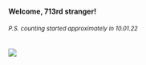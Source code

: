 #### Welcome, 713rd stranger!

###### <sup>P.S. counting started approximately in 10.01.22</sup>

<img src="https://kraftwerk28.pp.ua/vcnt.png"></img>
